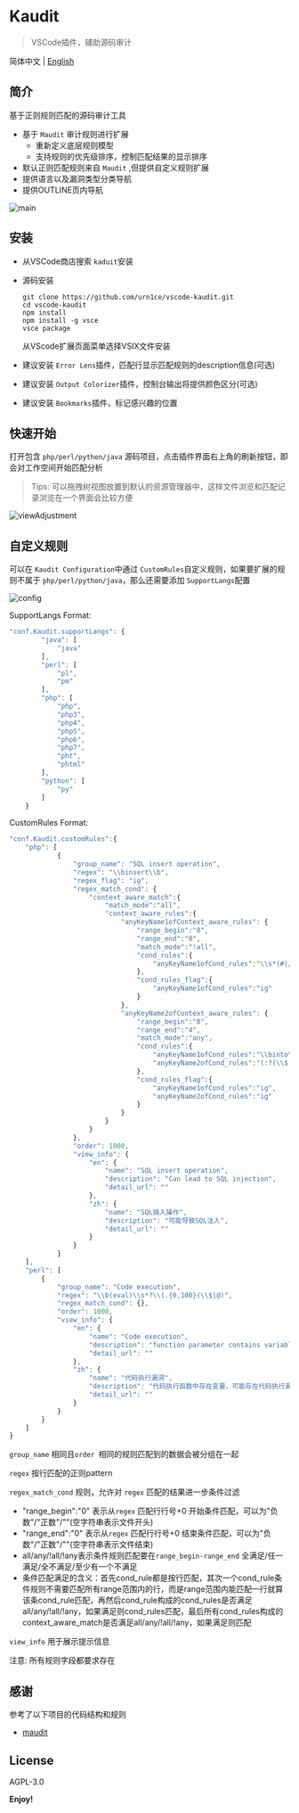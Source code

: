 # Kaudit

> VSCode插件，辅助源码审计

简体中文 | [English](README.md)

## 简介

基于正则规则匹配的源码审计工具

* 基于 `Maudit` 审计规则进行扩展
  * 重新定义底层规则模型
  * 支持规则的优先级排序，控制匹配结果的显示排序
* 默认正则匹配规则来自 `Maudit` ,但提供自定义规则扩展
* 提供语言以及漏洞类型分类导航
* 提供OUTLINE页内导航

![main](resources/md/main.png)

## 安装

* 从VSCode商店搜索 `kaduit`安装

* 源码安装

  ```
  git clone https://github.com/urn1ce/vscode-kaudit.git
  cd vscode-kaudit
  npm install
  npm install -g vsce
  vsce package
  ```

  从VScode扩展页面菜单选择VSIX文件安装
  
* 建议安装 `Error Lens`插件，匹配行显示匹配规则的description信息(可选)

* 建议安装 `Output Colorizer`插件，控制台输出将提供颜色区分(可选)

* 建议安装 `Bookmarks`插件，标记感兴趣的位置

## 快速开始

打开包含 `php/perl/python/java` 源码项目，点击插件界面右上角的刷新按钮，即会对工作空间开始匹配分析

> Tips: 可以拖拽树视图放置到默认的资源管理器中，这样文件浏览和匹配记录浏览在一个界面会比较方便

![viewAdjustment](resources/md/viewAdjustment.png)

## 自定义规则

可以在 `Kaudit Configuration`中通过 `CustomRules`自定义规则，如果要扩展的规则不属于 `php/perl/python/java`，那么还需要添加 `SupportLangs`配置

![config](resources/md/config.png)

SupportLangs Format:

```js
"conf.Kaudit.supportLangs": {   
        "java": [
            "java"
        ],
        "perl": [
            "pl",
            "pm"
        ],
        "php": [
            "php",
            "php3",
            "php4",
            "php5",
            "php6",
            "php7",
            "pht",
            "phtml"
        ],
        "python": [
            "py"
        ]
    }
```

CustomRules Format:

```js
"conf.Kaudit.customRules":{
    "php": [
        	{
                "group_name": "SQL insert operation",
                "regex": "\\binsert\\b",
                "regex_flag": "ig",
                "regex_match_cond": {
                    "context_aware_match":{
                        "match_mode":"all",
                        "context_aware_rules":{
                            "anyKeyName1ofContext_aware_rules": {
                                "range_begin":"0",
                                "range_end":"0",
                                "match_mode":"!all",
                                "cond_rules":{
                                    "anyKeyName1ofCond_rules":"\\s*(#|//|/\\*).*\\binsert\\b"
                                },
                                "cond_rules_flag":{
                                    "anyKeyName1ofCond_rules":"ig"
                                }
                            },
                            "anyKeyName2ofContext_aware_rules": {
                                "range_begin":"0",
                                "range_end":"4",
                                "match_mode":"any",
                                "cond_rules":{
                                    "anyKeyName1ofCond_rules":"\\binto\\b.+(\\$|[a-zA-Z_0-9]+\\s*\\().+",
                                    "anyKeyName2ofCond_rules":"(:?(\\$|[a-zA-Z_0-9]+\\s*\\()((?<!\\b(into)\\b).)+\\bvalues\\b)|(:?\\bvalues\\b.+(\\$|[a-zA-Z_0-9]+\\s*\\().+)"
                                },
                                "cond_rules_flag":{
                                    "anyKeyName1ofCond_rules":"ig",
                                    "anyKeyName2ofCond_rules":"ig"
                                }
                            }
                        }
                    }
                },
                "order": 1000,
                "view_info": {
                    "en": {
                        "name": "SQL insert operation",
                        "description": "Can lead to SQL injection",
                        "detail_url": ""
                    },
                    "zh": {
                        "name": "SQL插入操作",
                        "description": "可能导致SQL注入",
                        "detail_url": ""
                    }
                }
            }
    ],
    "perl": [
        {
            "group_name": "Code execution",
            "regex": "\\b(eval)\\s*?\\(.{0,100}(\\$|@)",
            "regex_match_cond": {},
            "order": 1000,
            "view_info": {
                "en": {
                    "name": "Code execution",
                    "description": "function parameter contains variables, code execution vulnerability may exist",
                    "detail_url": ""
                },
                "zh": {
                    "name": "代码执行漏洞",
                    "description": "代码执行函数中存在变量，可能存在代码执行漏洞",
                    "detail_url": ""
                }
            }
        }
    ]
}
```

`group_name` 相同且`order `相同的规则匹配到的数据会被分组在一起

`regex` 按行匹配的正则pattern

`regex_match_cond`  规则，允许对 `regex` 匹配的结果进一步条件过滤

* "range_begin":"0" 表示从`regex` 匹配行行号+0  开始条件匹配，可以为"负数"/"正数"/""(空字符串表示文件开头)
* "range_end":"0"    表示从`regex` 匹配行行号+0  结束条件匹配，可以为"负数"/"正数"/""(空字符串表示文件结束)
* all/any/!all/!any表示条件规则匹配要在`range_begin-range_end` 全满足/任一满足/全不满足/至少有一个不满足
* 条件匹配满足的含义：首先cond_rule都是按行匹配，其次一个cond_rule条件规则不需要匹配所有range范围内的行，而是range范围内能匹配一行就算该条cond_rule匹配，再然后cond_rule构成的cond_rules是否满足all/any/!all/!any，如果满足则cond_rules匹配，最后所有cond_rules构成的context_aware_match是否满足all/any/!all/!any，如果满足则匹配

`view_info` 用于展示提示信息

注意: 所有规则字段都要求存在

## 感谢

参考了以下项目的代码结构和规则

* [maudit](https://github.com/m4yfly/vscode-maudit)

## License

AGPL-3.0

**Enjoy!**
